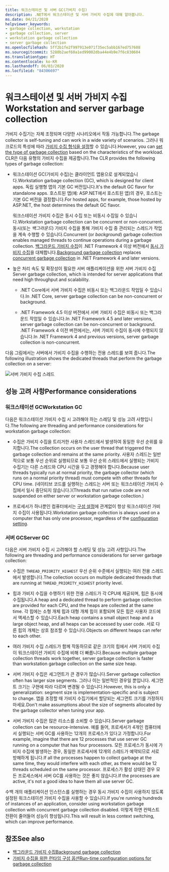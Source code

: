 ```yaml
---
title: 워크스테이션 및 서버 GC(가비지 수집)
description: .NET에서 워크스테이션 및 서버 가비지 수집에 대해 알아봅니다.
ms.date: 04/21/2020
helpviewer_keywords:
- garbage collection, workstation
- garbage collection, server
- workstation garbage collection
- server garbage collection
ms.openlocfilehash: 5ff2b1fe2f997913e071f35ec5abb167ed757608
ms.sourcegitcommit: 5280b2aef60a1ed99002dba44e4b9e7f6c830604
ms.translationtype: HT
ms.contentlocale: ko-KR
ms.lasthandoff: 06/03/2020
ms.locfileid: "84306697"
---
```

# <a name="workstation-and-server-garbage-collection"></a><span data-ttu-id="6bcad-103">워크스테이션 및 서버 가비지 수집</span><span class="sxs-lookup"><span data-stu-id="6bcad-103">Workstation and server garbage collection</span></span>

<span data-ttu-id="6bcad-104">가비지 수집기는 자체 조정되며 다양한 시나리오에서 작동 가능합니다.</span><span class="sxs-lookup"><span data-stu-id="6bcad-104">The garbage collector is self-tuning and can work in a wide variety of scenarios.</span></span> <span data-ttu-id="6bcad-105">그러나 워크로드의 특성에 따라 [가비지 수집 형식을 설정](../../core/run-time-config/garbage-collector.md#flavors-of-garbage-collection)할 수 있습니다.</span><span class="sxs-lookup"><span data-stu-id="6bcad-105">However, you can [set the type of garbage collection](../../core/run-time-config/garbage-collector.md#flavors-of-garbage-collection) based on the characteristics of the workload.</span></span> <span data-ttu-id="6bcad-106">CLR은 다음 유형의 가비지 수집을 제공합니다.</span><span class="sxs-lookup"><span data-stu-id="6bcad-106">The CLR provides the following types of garbage collection:</span></span>

- <span data-ttu-id="6bcad-107">워크스테이션 GC(가비지 수집)는 클라이언트 앱용으로 설계되었습니다.</span><span class="sxs-lookup"><span data-stu-id="6bcad-107">Workstation garbage collection (GC), which is designed for client apps.</span></span> <span data-ttu-id="6bcad-108">독립 실행형 앱의 기본 GC 버전입니다.</span><span class="sxs-lookup"><span data-stu-id="6bcad-108">It's the default GC flavor for standalone apps.</span></span> <span data-ttu-id="6bcad-109">호스트된 앱(예: ASP.NET에서 호스트된 앱)의 경우, 호스트는 기본 GC 버전을 결정합니다.</span><span class="sxs-lookup"><span data-stu-id="6bcad-109">For hosted apps, for example, those hosted by ASP.NET, the host determines the default GC flavor.</span></span>

  <span data-ttu-id="6bcad-110">워크스테이션 가비지 수집은 동시 수집 또는 비동시 수집일 수 있습니다.</span><span class="sxs-lookup"><span data-stu-id="6bcad-110">Workstation garbage collection can be concurrent or non-concurrent.</span></span> <span data-ttu-id="6bcad-111">동시(또는 *백그라운드*) 가비지 수집을 통해 가비지 수집 중 관리되는 스레드가 작업을 계속 수행할 수 있습니다.</span><span class="sxs-lookup"><span data-stu-id="6bcad-111">Concurrent (or *background*) garbage collection enables managed threads to continue operations during a garbage collection.</span></span> <span data-ttu-id="6bcad-112">[백그라운드 가비지 수집](background-gc.md)이 .NET Framework 4 이상 버전에서 [동시 가비지 수집](background-gc.md#concurrent-garbage-collection)을 대체합니다.</span><span class="sxs-lookup"><span data-stu-id="6bcad-112">[Background garbage collection](background-gc.md) replaces [concurrent garbage collection](background-gc.md#concurrent-garbage-collection) in .NET Framework 4 and later versions.</span></span>

- <span data-ttu-id="6bcad-113">높은 처리 속도 및 확장성이 필요한 서버 애플리케이션을 위한 서버 가비지 수집</span><span class="sxs-lookup"><span data-stu-id="6bcad-113">Server garbage collection, which is intended for server applications that need high throughput and scalability.</span></span>

  - <span data-ttu-id="6bcad-114">.NET Core에서 서버 가비지 수집은 비동시 또는 백그라운드 작업일 수 있습니다.</span><span class="sxs-lookup"><span data-stu-id="6bcad-114">In .NET Core, server garbage collection can be non-concurrent or background.</span></span>

  - <span data-ttu-id="6bcad-115">.NET Framework 4.5 이상 버전에서 서버 가비지 수집은 비동시 또는 백그라운드 작업일 수 있습니다.</span><span class="sxs-lookup"><span data-stu-id="6bcad-115">In .NET Framework 4.5 and later versions, server garbage collection can be non-concurrent or background.</span></span> <span data-ttu-id="6bcad-116">.NET Framework 4 이전 버전에서는, 서버 가비지 수집이 동시에 수행되지 않습니다.</span><span class="sxs-lookup"><span data-stu-id="6bcad-116">In .NET Framework 4 and previous versions, server garbage collection is non-concurrent.</span></span>

<span data-ttu-id="6bcad-117">다음 그림에서는 서버에서 가비지 수집을 수행하는 전용 스레드를 보여 줍니다.</span><span class="sxs-lookup"><span data-stu-id="6bcad-117">The following illustration shows the dedicated threads that perform the garbage collection on a server:</span></span>

![서버 가비지 수집 스레드](media/gc-server.png)

## <a name="performance-considerations"></a><span data-ttu-id="6bcad-119">성능 고려 사항</span><span class="sxs-lookup"><span data-stu-id="6bcad-119">Performance considerations</span></span>

### <a name="workstation-gc"></a><span data-ttu-id="6bcad-120">워크스테이션 GC</span><span class="sxs-lookup"><span data-stu-id="6bcad-120">Workstation GC</span></span>

<span data-ttu-id="6bcad-121">다음은 워크스테이션 가비지 수집 시 고려해야 하는 스레딩 및 성능 고려 사항입니다.</span><span class="sxs-lookup"><span data-stu-id="6bcad-121">The following are threading and performance considerations for workstation garbage collection:</span></span>

- <span data-ttu-id="6bcad-122">수집은 가비지 수집을 트리거한 사용자 스레드에서 발생하여 동일한 우선 순위를 유지합니다.</span><span class="sxs-lookup"><span data-stu-id="6bcad-122">The collection occurs on the user thread that triggered the garbage collection and remains at the same priority.</span></span> <span data-ttu-id="6bcad-123">사용자 스레드는 일반적으로 보통 우선 순위로 실행되므로 보통 우선 순위 스레드에서 실행되는 가비지 수집기는 다른 스레드와 CPU 시간을 두고 경쟁해야 합니다.</span><span class="sxs-lookup"><span data-stu-id="6bcad-123">Because user threads typically run at normal priority, the garbage collector (which runs on a normal priority thread) must compete with other threads for CPU time.</span></span> <span data-ttu-id="6bcad-124">(네이티브 코드를 실행하는 스레드는 서버 또는 워크스테이션 가비지 수집에서 일시 중단되지 않습니다.)</span><span class="sxs-lookup"><span data-stu-id="6bcad-124">(Threads that run native code are not suspended on either server or workstation garbage collection.)</span></span>

- <span data-ttu-id="6bcad-125">프로세서가 하나뿐인 컴퓨터에서는 [구성 설정](../../core/run-time-config/garbage-collector.md#systemgcservercomplus_gcserver)에 관계없이 항상 워크스테이션 가비지 수집이 사용됩니다.</span><span class="sxs-lookup"><span data-stu-id="6bcad-125">Workstation garbage collection is always used on a computer that has only one processor, regardless of the [configuration setting](../../core/run-time-config/garbage-collector.md#systemgcservercomplus_gcserver).</span></span>

### <a name="server-gc"></a><span data-ttu-id="6bcad-126">서버 GC</span><span class="sxs-lookup"><span data-stu-id="6bcad-126">Server GC</span></span>

<span data-ttu-id="6bcad-127">다음은 서버 가비지 수집 시 고려해야 할 스레딩 및 성능 고려 사항입니다.</span><span class="sxs-lookup"><span data-stu-id="6bcad-127">The following are threading and performance considerations for server garbage collection:</span></span>

- <span data-ttu-id="6bcad-128">수집은 `THREAD_PRIORITY_HIGHEST` 우선 순위 수준에서 실행되는 여러 전용 스레드에서 발생합니다.</span><span class="sxs-lookup"><span data-stu-id="6bcad-128">The collection occurs on multiple dedicated threads that are running at `THREAD_PRIORITY_HIGHEST` priority level.</span></span>

- <span data-ttu-id="6bcad-129">힙과 가비지 수집을 수행하기 위한 전용 스레드가 각 CPU에 제공되며, 힙은 동시에 수집됩니다.</span><span class="sxs-lookup"><span data-stu-id="6bcad-129">A heap and a dedicated thread to perform garbage collection are provided for each CPU, and the heaps are collected at the same time.</span></span> <span data-ttu-id="6bcad-130">각 힙에는 소형 개체 힙과 대형 개체 힙이 포함되며 모든 힙은 사용자 코드에서 액세스할 수 있습니다.</span><span class="sxs-lookup"><span data-stu-id="6bcad-130">Each heap contains a small object heap and a large object heap, and all heaps can be accessed by user code.</span></span> <span data-ttu-id="6bcad-131">서로 다른 힙의 개체는 상호 참조할 수 있습니다.</span><span class="sxs-lookup"><span data-stu-id="6bcad-131">Objects on different heaps can refer to each other.</span></span>

- <span data-ttu-id="6bcad-132">여러 가비지 수집 스레드가 함께 작동하므로 같은 크기의 힙에서 서버 가비지 수집이 워크스테이션 가비지 수집에 비해 더 빠릅니다.</span><span class="sxs-lookup"><span data-stu-id="6bcad-132">Because multiple garbage collection threads work together, server garbage collection is faster than workstation garbage collection on the same size heap.</span></span>

- <span data-ttu-id="6bcad-133">서버 가비지 수집은 세그먼트가 큰 경우가 많습니다.</span><span class="sxs-lookup"><span data-stu-id="6bcad-133">Server garbage collection often has larger size segments.</span></span> <span data-ttu-id="6bcad-134">그러나 이는 일반적인 경우일 뿐입니다. 세그먼트 크기는 구현에 따라 다르며 변경될 수 있습니다.</span><span class="sxs-lookup"><span data-stu-id="6bcad-134">However, this is only a generalization: segment size is implementation-specific and is subject to change.</span></span> <span data-ttu-id="6bcad-135">앱을 조정할 때 가비지 수집기에서 할당되는 세그먼트 크기를 가정하지 마세요.</span><span class="sxs-lookup"><span data-stu-id="6bcad-135">Don't make assumptions about the size of segments allocated by the garbage collector when tuning your app.</span></span>

- <span data-ttu-id="6bcad-136">서버 가비지 수집은 많은 리소스를 소비할 수 있습니다.</span><span class="sxs-lookup"><span data-stu-id="6bcad-136">Server garbage collection can be resource-intensive.</span></span> <span data-ttu-id="6bcad-137">예를 들어, 프로세서가 4개인 컴퓨터에서 실행되는 서버 GC를 사용하는 12개의 프로세스가 있다고 가정합니다.</span><span class="sxs-lookup"><span data-stu-id="6bcad-137">For example, imagine that there are 12 processes that use server GC running on a computer that has four processors.</span></span> <span data-ttu-id="6bcad-138">모든 프로세스가 동시에 가비지 수집에 발생하는 경우, 동일한 프로세서에 12개의 스레드가 예약되므로 서로 방해하게 됩니다.</span><span class="sxs-lookup"><span data-stu-id="6bcad-138">If all the processes happen to collect garbage at the same time, they would interfere with each other, as there would be 12 threads scheduled on the same processor.</span></span> <span data-ttu-id="6bcad-139">프로세스가 활성 상태인 경우 모든 프로세스에서 서버 GC를 사용하는 것은 좋지 않습니다.</span><span class="sxs-lookup"><span data-stu-id="6bcad-139">If the processes are active, it's not a good idea to have them all use server GC.</span></span>

<span data-ttu-id="6bcad-140">수백 개의 애플리케이션 인스턴스를 실행하는 경우 동시 가비지 수집이 사용하지 않도록 설정된 워크스테이션 가비지 수집을 사용할 수 있습니다.</span><span class="sxs-lookup"><span data-stu-id="6bcad-140">If you're running hundreds of instances of an application, consider using workstation garbage collection with concurrent garbage collection disabled.</span></span> <span data-ttu-id="6bcad-141">이렇게 하면 컨텍스트 전환이 줄어들어 성능이 향상됩니다.</span><span class="sxs-lookup"><span data-stu-id="6bcad-141">This will result in less context switching, which can improve performance.</span></span>

## <a name="see-also"></a><span data-ttu-id="6bcad-142">참조</span><span class="sxs-lookup"><span data-stu-id="6bcad-142">See also</span></span>

- [<span data-ttu-id="6bcad-143">백그라운드 가비지 수집</span><span class="sxs-lookup"><span data-stu-id="6bcad-143">Background garbage collection</span></span>](background-gc.md)
- [<span data-ttu-id="6bcad-144">가비지 수집을 위한 런타임 구성 옵션</span><span class="sxs-lookup"><span data-stu-id="6bcad-144">Run-time configuration options for garbage collection</span></span>](../../core/run-time-config/garbage-collector.md)
